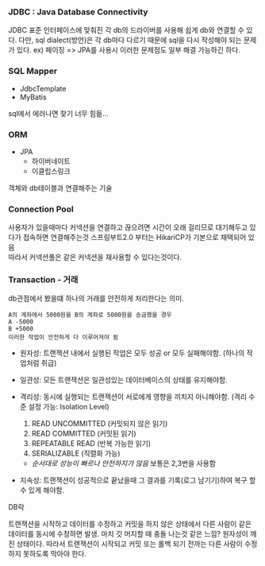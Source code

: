 ### JDBC : Java Database Connectivity
JDBC 표준 인터페이스에 맞춰진 각 db의 드라이버를 사용해 쉽게 db와 연결할 수 있다.
다만, sql dialect(방언)은 각 db마다 다르기 때문에 sql을 다시 작성해야 되는 문제가 있다. ex) 페이징 => JPA를 사용시 이러한 문제점도 일부 해결 가능하긴 하다.

### SQL Mapper
- JdbcTemplate
- MyBatis

sql에서 에러나면 찾기 너무 힘듦...

### ORM
- JPA
  - 하이버네이트
  - 이클립스링크

객체와 db테이블과 연결해주는 기술

### Connection Pool
사용자가 있을때마다 커넥션을 연결하고 끊으려면 시간이 오래 걸리므로 대기해두고 있다가 접속하면 연결해주는것
스프링부트2.0 부터는 HikariCP가 기본으로 채택되어 있음 
<br/>따라서 커넥션풀은 같은 커넥션을 재사용할 수 있다는것이다.

### Transaction - 거래
db관점에서 봤을떄 하나의 거래를 안전하게 처리한다는 의미.

```
A의 계좌에서 5000원을 B의 계좌로 5000원을 송금했을 경우
A -5000
B +5000
이러한 작업이 안전하게 다 이루어져야 됨
```
- 원자성: 트랜잭션 내에서 실행된 작업은 모두 성공 or 모두 실패해야함. (하나의 작업처럼 취급)
- 일관성: 모든 트랜잭션은 일관성있는 데이터베이스의 상태를 유지해야함.
- 격리성: 동시에 실행되는 트랜잭션이 서로에게 영향을 끼치지 아니해야함. (격리 수준 설정 가능: Isolation Level)
  1. READ UNCOMMITTED (커밋되지 않은 읽기) 
  2. READ COMMITTED (커밋된 읽기)
  3. REPEATABLE READ (반복 가능한 읽기)
  4. SERIALIZABLE (직렬화 가능)
  - *순서대로 성능이 빠르나 안전하지가 않음* 보통은 2,3번을 사용함
  
- 지속성: 트랜잭션이 성공적으로 끝났을때 그 결과를 기록(로그 남기기)하여 복구 할 수 있게 해야함.

DB락

트랜잭션을 시작하고 데이터를 수정하고 커밋을 하지 않은 상태에서 다른 사람이 같은 데이터를 동시에 수정하면 발생. 마치 깃 머지할 때 충돌 나는것 같은 느낌?
원자성이 깨진 상태이다. 따라서 트랜잭션이 시작되고 커밋 또는 롤백 되기 전까는 다른 사람이 수정하지 못하도록 막아야 한다.